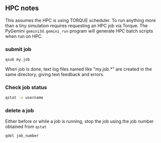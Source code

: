 ## HPC notes

This assumes the HPC is using TORQUE scheduler.
To run anything more than a tiny simulation requires requesting an HPC job via Torque.
The PyGemini `gemini3d.gemini_run` program will generate HPC batch scripts when run on HPC.

### submit job

```sh
qsub my.job
```

When job is done, text log files named like "my.job.*" are created in the same directory, giving text feedback and errors.

### Check job status

```sh
qstat -u username
```

### delete a job

Either before or while a job is running, stop the job using the job number obtained from `qstat`

```sh
qdel job_number
```

